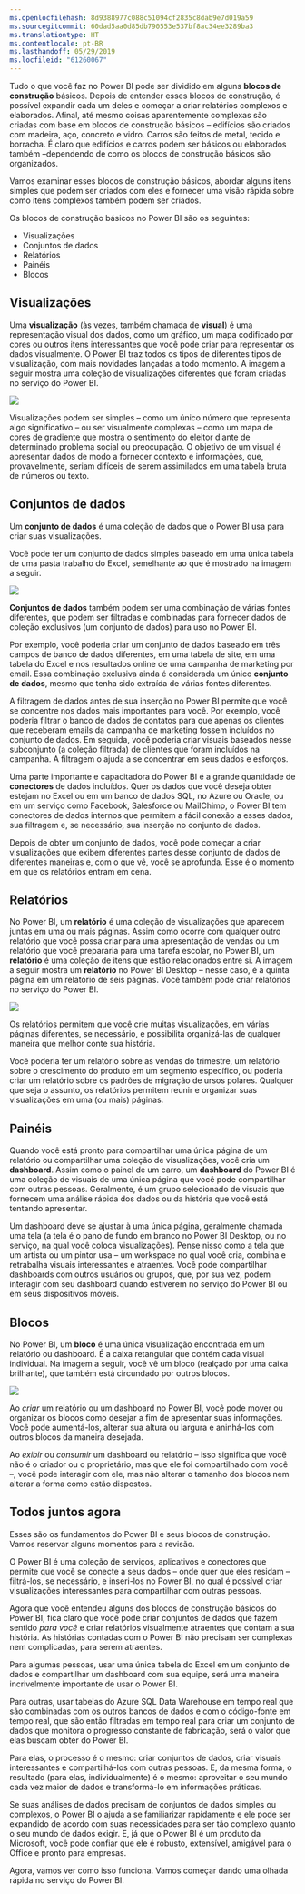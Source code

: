 ```yaml
---
ms.openlocfilehash: 8d9388977c088c51094cf2835c8dab9e7d019a59
ms.sourcegitcommit: 60dad5aa0d85db790553e537bf8ac34ee3289ba3
ms.translationtype: HT
ms.contentlocale: pt-BR
ms.lasthandoff: 05/29/2019
ms.locfileid: "61260067"
---
```

Tudo o que você faz no Power BI pode ser dividido em alguns **blocos de construção** básicos. Depois de entender esses blocos de construção, é possível expandir cada um deles e começar a criar relatórios complexos e elaborados. Afinal, até mesmo coisas aparentemente complexas são criadas com base em blocos de construção básicos – edifícios são criados com madeira, aço, concreto e vidro. Carros são feitos de metal, tecido e borracha. É claro que edifícios e carros podem ser básicos ou elaborados também –dependendo de como os blocos de construção básicos são organizados.

Vamos examinar esses blocos de construção básicos, abordar alguns itens simples que podem ser criados com eles e fornecer uma visão rápida sobre como itens complexos também podem ser criados.

Os blocos de construção básicos no Power BI são os seguintes:

* Visualizações
* Conjuntos de dados
* Relatórios
* Painéis
* Blocos

## <a name="visualizations"></a>Visualizações
Uma **visualização** (às vezes, também chamada de **visual**) é uma representação visual dos dados, como um gráfico, um mapa codificado por cores ou outros itens interessantes que você pode criar para representar os dados visualmente. O Power BI traz todos os tipos de diferentes tipos de visualização, com mais novidades lançadas a todo momento. A imagem a seguir mostra uma coleção de visualizações diferentes que foram criadas no serviço do Power BI.

![](media/0-0b-building-blocks-power-bi/c0a0b_1.png)

Visualizações podem ser simples – como um único número que representa algo significativo – ou ser visualmente complexas – como um mapa de cores de gradiente que mostra o sentimento do eleitor diante de determinado problema social ou preocupação. O objetivo de um visual é apresentar dados de modo a fornecer contexto e informações, que, provavelmente, seriam difíceis de serem assimilados em uma tabela bruta de números ou texto.

## <a name="datasets"></a>Conjuntos de dados
Um **conjunto de dados** é uma coleção de dados que o Power BI usa para criar suas visualizações.

Você pode ter um conjunto de dados simples baseado em uma única tabela de uma pasta trabalho do Excel, semelhante ao que é mostrado na imagem a seguir.

![](media/0-0b-building-blocks-power-bi/c0a0b_2.png)

**Conjuntos de dados** também podem ser uma combinação de várias fontes diferentes, que podem ser filtradas e combinadas para fornecer dados de coleção exclusivos (um conjunto de dados) para uso no Power BI.

Por exemplo, você poderia criar um conjunto de dados baseado em três campos de banco de dados diferentes, em uma tabela de site, em uma tabela do Excel e nos resultados online de uma campanha de marketing por email. Essa combinação exclusiva ainda é considerada um único **conjunto de dados**, mesmo que tenha sido extraída de várias fontes diferentes.

A filtragem de dados antes de sua inserção no Power BI permite que você se concentre nos dados mais importantes para você. Por exemplo, você poderia filtrar o banco de dados de contatos para que apenas os clientes que receberam emails da campanha de marketing fossem incluídos no conjunto de dados. Em seguida, você poderia criar visuais baseados nesse subconjunto (a coleção filtrada) de clientes que foram incluídos na campanha. A filtragem o ajuda a se concentrar em seus dados e esforços.

Uma parte importante e capacitadora do Power BI é a grande quantidade de **conectores** de dados incluídos. Quer os dados que você deseja obter estejam no Excel ou em um banco de dados SQL, no Azure ou Oracle, ou em um serviço como Facebook, Salesforce ou MailChimp, o Power BI tem conectores de dados internos que permitem a fácil conexão a esses dados, sua filtragem e, se necessário, sua inserção no conjunto de dados.

Depois de obter um conjunto de dados, você pode começar a criar visualizações que exibem diferentes partes desse conjunto de dados de diferentes maneiras e, com o que vê, você se aprofunda. Esse é o momento em que os relatórios entram em cena.

## <a name="reports"></a>Relatórios
No Power BI, um **relatório** é uma coleção de visualizações que aparecem juntas em uma ou mais páginas. Assim como ocorre com qualquer outro relatório que você possa criar para uma apresentação de vendas ou um relatório que você prepararia para uma tarefa escolar, no Power BI, um **relatório** é uma coleção de itens que estão relacionados entre si. A imagem a seguir mostra um **relatório** no Power BI Desktop – nesse caso, é a quinta página em um relatório de seis páginas. Você também pode criar relatórios no serviço do Power BI.

![](media/0-0b-building-blocks-power-bi/c0a0b_3.png)

Os relatórios permitem que você crie muitas visualizações, em várias páginas diferentes, se necessário, e possibilita organizá-las de qualquer maneira que melhor conte sua história.

Você poderia ter um relatório sobre as vendas do trimestre, um relatório sobre o crescimento do produto em um segmento específico, ou poderia criar um relatório sobre os padrões de migração de ursos polares. Qualquer que seja o assunto, os relatórios permitem reunir e organizar suas visualizações em uma (ou mais) páginas.

## <a name="dashboards"></a>Painéis
Quando você está pronto para compartilhar uma única página de um relatório ou compartilhar uma coleção de visualizações, você cria um **dashboard**. Assim como o painel de um carro, um **dashboard** do Power BI é uma coleção de visuais de uma única página que você pode compartilhar com outras pessoas. Geralmente, é um grupo selecionado de visuais que fornecem uma análise rápida dos dados ou da história que você está tentando apresentar.

Um dashboard deve se ajustar à uma única página, geralmente chamada uma tela (a tela é o pano de fundo em branco no Power BI Desktop, ou no serviço, na qual você coloca visualizações). Pense nisso como a tela que um artista ou um pintor usa – um workspace no qual você cria, combina e retrabalha visuais interessantes e atraentes.
Você pode compartilhar dashboards com outros usuários ou grupos, que, por sua vez, podem interagir com seu dashboard quando estiverem no serviço do Power BI ou em seus dispositivos móveis.

## <a name="tiles"></a>Blocos
No Power BI, um **bloco** é uma única visualização encontrada em um relatório ou dashboard. É a caixa retangular que contém cada visual individual. Na imagem a seguir, você vê um bloco (realçado por uma caixa brilhante), que também está circundado por outros blocos.

![](media/0-0b-building-blocks-power-bi/c0a0b_4.png)

Ao *criar* um relatório ou um dashboard no Power BI, você pode mover ou organizar os blocos como desejar a fim de apresentar suas informações. Você pode aumentá-los, alterar sua altura ou largura e aninhá-los com outros blocos da maneira desejada.

Ao *exibir* ou *consumir* um dashboard ou relatório – isso significa que você não é o criador ou o proprietário, mas que ele foi compartilhado com você –, você pode interagir com ele, mas não alterar o tamanho dos blocos nem alterar a forma como estão dispostos.

## <a name="all-together-now"></a>Todos juntos agora
Esses são os fundamentos do Power BI e seus blocos de construção. Vamos reservar alguns momentos para a revisão.

O Power BI é uma coleção de serviços, aplicativos e conectores que permite que você se conecte a seus dados – onde quer que eles residam – filtrá-los, se necessário, e inseri-los no Power BI, no qual é possível criar visualizações interessantes para compartilhar com outras pessoas.  

Agora que você entendeu alguns dos blocos de construção básicos do Power BI, fica claro que você pode criar conjuntos de dados que fazem sentido *para você* e criar relatórios visualmente atraentes que contam a sua história. As histórias contadas com o Power BI não precisam ser complexas nem complicadas, para serem atraentes.

Para algumas pessoas, usar uma única tabela do Excel em um conjunto de dados e compartilhar um dashboard com sua equipe, será uma maneira incrivelmente importante de usar o Power BI.

Para outras, usar tabelas do Azure SQL Data Warehouse em tempo real que são combinadas com os outros bancos de dados e com o código-fonte em tempo real, que são então filtradas em tempo real para criar um conjunto de dados que monitora o progresso constante de fabricação, será o valor que elas buscam obter do Power BI.

Para elas, o processo é o mesmo: criar conjuntos de dados, criar visuais interessantes e compartilhá-los com outras pessoas. E, da mesma forma, o resultado (para elas, individualmente) é o mesmo: aproveitar o seu mundo cada vez maior de dados e transformá-lo em informações práticas.

Se suas análises de dados precisam de conjuntos de dados simples ou complexos, o Power BI o ajuda a se familiarizar rapidamente e ele pode ser expandido de acordo com suas necessidades para ser tão complexo quanto o seu mundo de dados exigir. E, já que o Power BI é um produto da Microsoft, você pode confiar que ele é robusto, extensível, amigável para o Office e pronto para empresas.

Agora, vamos ver como isso funciona. Vamos começar dando uma olhada rápida no serviço do Power BI.

